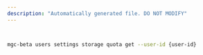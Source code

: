 ```yaml
---
description: "Automatically generated file. DO NOT MODIFY"
---
```


```bash


mgc-beta users settings storage quota get --user-id {user-id}

```